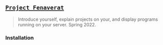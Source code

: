 ## [`Project Fenaverat`](http://lxrbckl.com/Project-Fenaverat)
> Introduce yourself, explain projects on your, and display programs running on your server. Spring 2022.

### Installation
```

```
